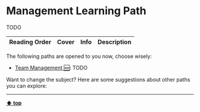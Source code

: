 [//]: # (Auto generated file from templates)

# Management Learning Path

TODO

| Reading Order | Cover | Info | Description |
| :---: | :---: | :---: | :---: |

The following paths are opened to you now, choose wisely:

- [Team Management :new:](/content/paths/team-management.md): TODO


Want to change the subject? Here are some suggestions about other paths you can explore:


---
[**⬆ top**](#management-learning-path)
